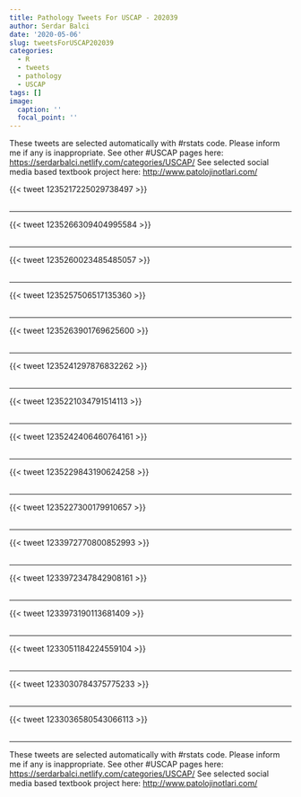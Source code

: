 ```yaml
---
title: Pathology Tweets For USCAP - 202039
author: Serdar Balci
date: '2020-05-06'
slug: tweetsForUSCAP202039
categories:
  - R
  - tweets
  - pathology
  - USCAP
tags: []
image:
  caption: ''
  focal_point: ''
---
```



These tweets are selected automatically with #rstats code. Please inform me if any is inappropriate.
See other #USCAP pages here: https://serdarbalci.netlify.com/categories/USCAP/ 
See selected social media based textbook project here: http://www.patolojinotlari.com/

{{< tweet 1235217225029738497 >}}
<br>
<br>
<hr>
{{< tweet 1235266309404995584 >}}
<br>
<br>
<hr>
{{< tweet 1235260023485485057 >}}
<br>
<br>
<hr>
{{< tweet 1235257506517135360 >}}
<br>
<br>
<hr>
{{< tweet 1235263901769625600 >}}
<br>
<br>
<hr>
{{< tweet 1235241297876832262 >}}
<br>
<br>
<hr>
{{< tweet 1235221034791514113 >}}
<br>
<br>
<hr>
{{< tweet 1235242406460764161 >}}
<br>
<br>
<hr>
{{< tweet 1235229843190624258 >}}
<br>
<br>
<hr>
{{< tweet 1235227300179910657 >}}
<br>
<br>
<hr>
{{< tweet 1233972770800852993 >}}
<br>
<br>
<hr>
{{< tweet 1233972347842908161 >}}
<br>
<br>
<hr>
{{< tweet 1233973190113681409 >}}
<br>
<br>
<hr>
{{< tweet 1233051184224559104 >}}
<br>
<br>
<hr>
{{< tweet 1233030784375775233 >}}
<br>
<br>
<hr>
{{< tweet 1233036580543066113 >}}
<br>
<br>
<hr>


These tweets are selected automatically with #rstats code. Please inform me if any is inappropriate.
See other #USCAP pages here: https://serdarbalci.netlify.com/categories/USCAP/ 
See selected social media based textbook project here: http://www.patolojinotlari.com/

